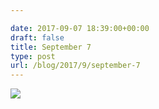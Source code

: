```yaml
---

date: 2017-09-07 18:39:00+00:00
draft: false
title: September 7
type: post
url: /blog/2017/9/september-7
---
```




  
![](/images/2017-09-07-20179september-7/IMG_2241.jpg)

  


